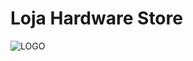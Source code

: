 # Loja Hardware Store

![LOGO](https://github.com/jyonaha/lojahardware/assets/136547527/8c6d7d0a-b84d-4a3b-94c3-501230a42425)
